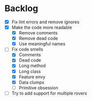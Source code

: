 # Backlog

- [x] Fix lint errors and remove ignores
- [x] Make the code more readable
  - [x] Remove comments
  - [x] Remove dead code
  - [x] Use meaningful names
- [ ] Fix code smells
  - [x] Comments
  - [x] Dead code
  - [x] Long method
  - [x] Long class
  - [x] Feature envy
  - [x] Data clumps
  - [ ] Primitive obsession
- [ ] Try to add support for multiple rovers
